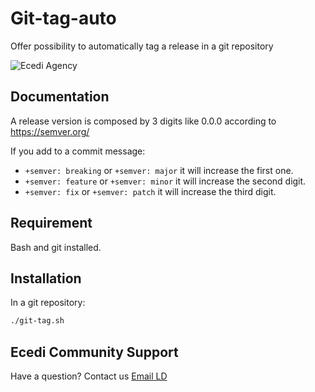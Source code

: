 # Git-tag-auto
Offer possibility to automatically tag a release in a git repository

![Ecedi Agency](https://www.ecedi.fr/theme/images/logo-ecedi-top.png)

## Documentation

A release version is composed by 3 digits like 0.0.0 according to <https://semver.org/>

If you add to a commit message:
* `+semver: breaking` or `+semver: major` it will increase the first one.
* `+semver: feature` or `+semver: minor` it will increase the second digit.
* `+semver: fix` or `+semver: patch` it will increase the third digit.

## Requirement

Bash and git installed.

## Installation

In a git repository:

```bash
./git-tag.sh
```

## Ecedi Community Support

Have a question?  Contact us [Email LD](mailto:ld@ecedi.fr)
